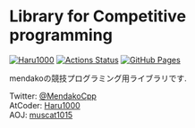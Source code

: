 # Library for Competitive programming

[![Haru1000](https://img.shields.io/endpoint?url=https%3A%2F%2Fatcoder-badges.now.sh%2Fapi%2Fatcoder%2Fjson%2Fmdk_51)](https://atcoder.jp/users/mdk_51) [![Actions Status](https://github.com/mendako1015/Library/workflows/verify/badge.svg)](https://github.com/mendako1015/Tako-library/actions) [![GitHub Pages](https://img.shields.io/static/v1?label=GitHub+Pages&message=+&color=brightgreen&logo=github)](https://mendako1015.github.io/Tako-library/)

mendakoの競技プログラミング用ライブラリです.

Twitter: [@MendakoCpp](https://twitter.com/MendakoCpp)  
AtCoder: [Haru1000](https://atcoder.jp/users/mdk_51)  
AOJ: [muscat1015](https://onlinejudge.u-aizu.ac.jp/status/users/muscat1015)
